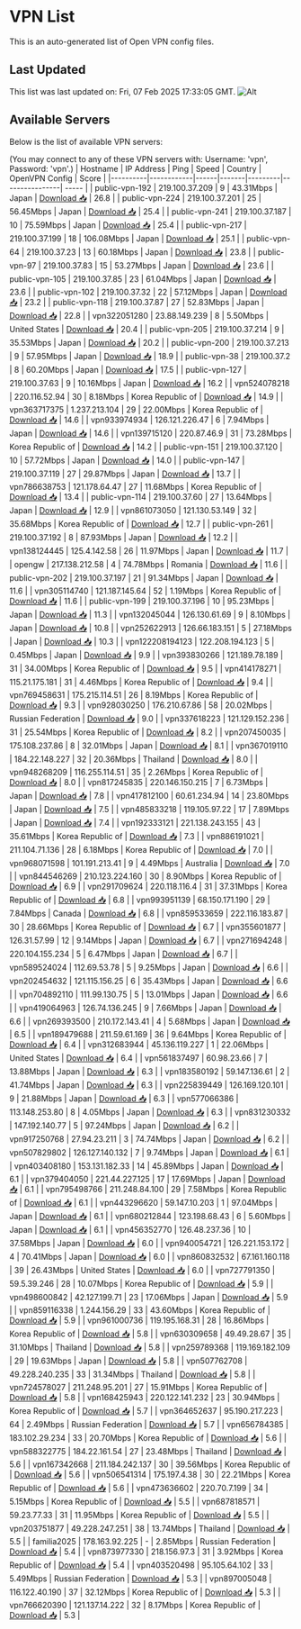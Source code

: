 # VPN List

This is an auto-generated list of Open VPN config files.

## Last Updated

This list was last updated on: Fri, 07 Feb 2025 17:33:05 GMT.
![Alt](https://repobeats.axiom.co/api/embed/186b98318ef1479477931607c1ad7d823f12451f.svg "Repobeats analytics image")

## Available Servers

Below is the list of available VPN servers:

(You may connect to any of these VPN servers with: Username: 'vpn', Password: 'vpn'.)
| Hostname | IP Address | Ping | Speed | Country | OpenVPN Config | Score |
|----------|------------|------|-------|---------|----------------| ----- |
| public-vpn-192 | 219.100.37.209 | 9 | 43.31Mbps | Japan | [Download 📥](./configs/server_0_JP.ovpn) | 26.8 |
| public-vpn-224 | 219.100.37.201 | 25 | 56.45Mbps | Japan | [Download 📥](./configs/server_1_JP.ovpn) | 25.4 |
| public-vpn-241 | 219.100.37.187 | 10 | 75.59Mbps | Japan | [Download 📥](./configs/server_2_JP.ovpn) | 25.4 |
| public-vpn-217 | 219.100.37.199 | 18 | 106.08Mbps | Japan | [Download 📥](./configs/server_3_JP.ovpn) | 25.1 |
| public-vpn-64 | 219.100.37.23 | 13 | 60.18Mbps | Japan | [Download 📥](./configs/server_4_JP.ovpn) | 23.8 |
| public-vpn-97 | 219.100.37.83 | 15 | 53.27Mbps | Japan | [Download 📥](./configs/server_5_JP.ovpn) | 23.6 |
| public-vpn-105 | 219.100.37.85 | 23 | 61.04Mbps | Japan | [Download 📥](./configs/server_6_JP.ovpn) | 23.6 |
| public-vpn-102 | 219.100.37.32 | 22 | 57.12Mbps | Japan | [Download 📥](./configs/server_7_JP.ovpn) | 23.2 |
| public-vpn-118 | 219.100.37.87 | 27 | 52.83Mbps | Japan | [Download 📥](./configs/server_8_JP.ovpn) | 22.8 |
| vpn322051280 | 23.88.149.239 | 8 | 5.50Mbps | United States | [Download 📥](./configs/server_9_US.ovpn) | 20.4 |
| public-vpn-205 | 219.100.37.214 | 9 | 35.53Mbps | Japan | [Download 📥](./configs/server_10_JP.ovpn) | 20.2 |
| public-vpn-200 | 219.100.37.213 | 9 | 57.95Mbps | Japan | [Download 📥](./configs/server_11_JP.ovpn) | 18.9 |
| public-vpn-38 | 219.100.37.2 | 8 | 60.20Mbps | Japan | [Download 📥](./configs/server_12_JP.ovpn) | 17.5 |
| public-vpn-127 | 219.100.37.63 | 9 | 10.16Mbps | Japan | [Download 📥](./configs/server_13_JP.ovpn) | 16.2 |
| vpn524078218 | 220.116.52.94 | 30 | 8.18Mbps | Korea Republic of | [Download 📥](./configs/server_14_KR.ovpn) | 14.9 |
| vpn363717375 | 1.237.213.104 | 29 | 22.00Mbps | Korea Republic of | [Download 📥](./configs/server_15_KR.ovpn) | 14.6 |
| vpn933974934 | 126.121.226.47 | 6 | 7.94Mbps | Japan | [Download 📥](./configs/server_16_JP.ovpn) | 14.6 |
| vpn139715120 | 220.87.46.9 | 31 | 73.28Mbps | Korea Republic of | [Download 📥](./configs/server_17_KR.ovpn) | 14.2 |
| public-vpn-151 | 219.100.37.120 | 10 | 57.72Mbps | Japan | [Download 📥](./configs/server_18_JP.ovpn) | 14.0 |
| public-vpn-147 | 219.100.37.119 | 27 | 29.87Mbps | Japan | [Download 📥](./configs/server_19_JP.ovpn) | 13.7 |
| vpn786638753 | 121.178.64.47 | 27 | 11.68Mbps | Korea Republic of | [Download 📥](./configs/server_20_KR.ovpn) | 13.4 |
| public-vpn-114 | 219.100.37.60 | 27 | 13.64Mbps | Japan | [Download 📥](./configs/server_21_JP.ovpn) | 12.9 |
| vpn861073050 | 121.130.53.149 | 32 | 35.68Mbps | Korea Republic of | [Download 📥](./configs/server_22_KR.ovpn) | 12.7 |
| public-vpn-261 | 219.100.37.192 | 8 | 87.93Mbps | Japan | [Download 📥](./configs/server_23_JP.ovpn) | 12.2 |
| vpn138124445 | 125.4.142.58 | 26 | 11.97Mbps | Japan | [Download 📥](./configs/server_24_JP.ovpn) | 11.7 |
| opengw | 217.138.212.58 | 4 | 74.78Mbps | Romania | [Download 📥](./configs/server_25_RO.ovpn) | 11.6 |
| public-vpn-202 | 219.100.37.197 | 21 | 91.34Mbps | Japan | [Download 📥](./configs/server_26_JP.ovpn) | 11.6 |
| vpn305114740 | 121.187.145.64 | 52 | 1.19Mbps | Korea Republic of | [Download 📥](./configs/server_27_KR.ovpn) | 11.6 |
| public-vpn-199 | 219.100.37.196 | 10 | 95.23Mbps | Japan | [Download 📥](./configs/server_28_JP.ovpn) | 11.3 |
| vpn132045044 | 126.130.61.69 | 9 | 8.10Mbps | Japan | [Download 📥](./configs/server_29_JP.ovpn) | 10.8 |
| vpn252622913 | 126.66.183.151 | 5 | 27.18Mbps | Japan | [Download 📥](./configs/server_30_JP.ovpn) | 10.3 |
| vpn122208194123 | 122.208.194.123 | 5 | 0.45Mbps | Japan | [Download 📥](./configs/server_31_JP.ovpn) | 9.9 |
| vpn393830266 | 121.189.78.189 | 31 | 34.00Mbps | Korea Republic of | [Download 📥](./configs/server_32_KR.ovpn) | 9.5 |
| vpn414178271 | 115.21.175.181 | 31 | 4.46Mbps | Korea Republic of | [Download 📥](./configs/server_33_KR.ovpn) | 9.4 |
| vpn769458631 | 175.215.114.51 | 26 | 8.19Mbps | Korea Republic of | [Download 📥](./configs/server_34_KR.ovpn) | 9.3 |
| vpn928030250 | 176.210.67.86 | 58 | 20.02Mbps | Russian Federation | [Download 📥](./configs/server_35_RU.ovpn) | 9.0 |
| vpn337618223 | 121.129.152.236 | 31 | 25.54Mbps | Korea Republic of | [Download 📥](./configs/server_36_KR.ovpn) | 8.2 |
| vpn207450035 | 175.108.237.86 | 8 | 32.01Mbps | Japan | [Download 📥](./configs/server_37_JP.ovpn) | 8.1 |
| vpn367019110 | 184.22.148.227 | 32 | 20.36Mbps | Thailand | [Download 📥](./configs/server_38_TH.ovpn) | 8.0 |
| vpn948268209 | 116.255.114.51 | 35 | 2.26Mbps | Korea Republic of | [Download 📥](./configs/server_39_KR.ovpn) | 8.0 |
| vpn817245835 | 220.146.150.215 | 7 | 6.73Mbps | Japan | [Download 📥](./configs/server_40_JP.ovpn) | 7.8 |
| vpn417812100 | 60.61.234.94 | 14 | 23.80Mbps | Japan | [Download 📥](./configs/server_41_JP.ovpn) | 7.5 |
| vpn485833218 | 119.105.97.22 | 17 | 7.89Mbps | Japan | [Download 📥](./configs/server_42_JP.ovpn) | 7.4 |
| vpn192333121 | 221.138.243.155 | 43 | 35.61Mbps | Korea Republic of | [Download 📥](./configs/server_43_KR.ovpn) | 7.3 |
| vpn886191021 | 211.104.71.136 | 28 | 6.18Mbps | Korea Republic of | [Download 📥](./configs/server_44_KR.ovpn) | 7.0 |
| vpn968071598 | 101.191.213.41 | 9 | 4.49Mbps | Australia | [Download 📥](./configs/server_45_AU.ovpn) | 7.0 |
| vpn844546269 | 210.123.224.160 | 30 | 8.90Mbps | Korea Republic of | [Download 📥](./configs/server_46_KR.ovpn) | 6.9 |
| vpn291709624 | 220.118.116.4 | 31 | 37.31Mbps | Korea Republic of | [Download 📥](./configs/server_47_KR.ovpn) | 6.8 |
| vpn993951139 | 68.150.171.190 | 29 | 7.84Mbps | Canada | [Download 📥](./configs/server_48_CA.ovpn) | 6.8 |
| vpn859533659 | 222.116.183.87 | 30 | 28.66Mbps | Korea Republic of | [Download 📥](./configs/server_49_KR.ovpn) | 6.7 |
| vpn355601877 | 126.31.57.99 | 12 | 9.14Mbps | Japan | [Download 📥](./configs/server_50_JP.ovpn) | 6.7 |
| vpn271694248 | 220.104.155.234 | 5 | 6.47Mbps | Japan | [Download 📥](./configs/server_51_JP.ovpn) | 6.7 |
| vpn589524024 | 112.69.53.78 | 5 | 9.25Mbps | Japan | [Download 📥](./configs/server_52_JP.ovpn) | 6.6 |
| vpn202454632 | 121.115.156.25 | 6 | 35.43Mbps | Japan | [Download 📥](./configs/server_53_JP.ovpn) | 6.6 |
| vpn704892110 | 111.99.130.75 | 5 | 13.01Mbps | Japan | [Download 📥](./configs/server_54_JP.ovpn) | 6.6 |
| vpn419064963 | 126.74.136.245 | 9 | 7.66Mbps | Japan | [Download 📥](./configs/server_55_JP.ovpn) | 6.6 |
| vpn269393500 | 210.172.143.41 | 4 | 5.68Mbps | Japan | [Download 📥](./configs/server_56_JP.ovpn) | 6.5 |
| vpn189479688 | 211.59.61.169 | 36 | 9.64Mbps | Korea Republic of | [Download 📥](./configs/server_57_KR.ovpn) | 6.4 |
| vpn312683944 | 45.136.119.227 | 1 | 22.06Mbps | United States | [Download 📥](./configs/server_58_US.ovpn) | 6.4 |
| vpn561837497 | 60.98.23.66 | 7 | 13.88Mbps | Japan | [Download 📥](./configs/server_59_JP.ovpn) | 6.3 |
| vpn183580192 | 59.147.136.61 | 2 | 41.74Mbps | Japan | [Download 📥](./configs/server_60_JP.ovpn) | 6.3 |
| vpn225839449 | 126.169.120.101 | 9 | 21.88Mbps | Japan | [Download 📥](./configs/server_61_JP.ovpn) | 6.3 |
| vpn577066386 | 113.148.253.80 | 8 | 4.05Mbps | Japan | [Download 📥](./configs/server_62_JP.ovpn) | 6.3 |
| vpn831230332 | 147.192.140.77 | 5 | 97.24Mbps | Japan | [Download 📥](./configs/server_63_JP.ovpn) | 6.2 |
| vpn917250768 | 27.94.23.211 | 3 | 74.74Mbps | Japan | [Download 📥](./configs/server_64_JP.ovpn) | 6.2 |
| vpn507829802 | 126.127.140.132 | 7 | 9.74Mbps | Japan | [Download 📥](./configs/server_65_JP.ovpn) | 6.1 |
| vpn403408180 | 153.131.182.33 | 14 | 45.89Mbps | Japan | [Download 📥](./configs/server_66_JP.ovpn) | 6.1 |
| vpn379404050 | 221.44.227.125 | 17 | 17.69Mbps | Japan | [Download 📥](./configs/server_67_JP.ovpn) | 6.1 |
| vpn795498766 | 211.248.84.100 | 29 | 7.58Mbps | Korea Republic of | [Download 📥](./configs/server_68_KR.ovpn) | 6.1 |
| vpn443296620 | 59.147.10.203 | 1 | 97.04Mbps | Japan | [Download 📥](./configs/server_69_JP.ovpn) | 6.1 |
| vpn680212844 | 123.198.68.43 | 6 | 5.60Mbps | Japan | [Download 📥](./configs/server_70_JP.ovpn) | 6.1 |
| vpn456352770 | 126.48.237.36 | 10 | 37.58Mbps | Japan | [Download 📥](./configs/server_71_JP.ovpn) | 6.0 |
| vpn940054721 | 126.221.153.172 | 4 | 70.41Mbps | Japan | [Download 📥](./configs/server_72_JP.ovpn) | 6.0 |
| vpn860832532 | 67.161.160.118 | 39 | 26.43Mbps | United States | [Download 📥](./configs/server_73_US.ovpn) | 6.0 |
| vpn727791350 | 59.5.39.246 | 28 | 10.07Mbps | Korea Republic of | [Download 📥](./configs/server_74_KR.ovpn) | 5.9 |
| vpn498600842 | 42.127.199.71 | 23 | 17.06Mbps | Japan | [Download 📥](./configs/server_75_JP.ovpn) | 5.9 |
| vpn859116338 | 1.244.156.29 | 33 | 43.60Mbps | Korea Republic of | [Download 📥](./configs/server_76_KR.ovpn) | 5.9 |
| vpn961000736 | 119.195.168.31 | 28 | 16.86Mbps | Korea Republic of | [Download 📥](./configs/server_77_KR.ovpn) | 5.8 |
| vpn630309658 | 49.49.28.67 | 35 | 31.10Mbps | Thailand | [Download 📥](./configs/server_78_TH.ovpn) | 5.8 |
| vpn259789368 | 119.169.182.109 | 29 | 19.63Mbps | Japan | [Download 📥](./configs/server_79_JP.ovpn) | 5.8 |
| vpn507762708 | 49.228.240.235 | 33 | 31.34Mbps | Thailand | [Download 📥](./configs/server_80_TH.ovpn) | 5.8 |
| vpn724578027 | 211.248.95.201 | 27 | 15.91Mbps | Korea Republic of | [Download 📥](./configs/server_81_KR.ovpn) | 5.8 |
| vpn168425943 | 220.122.141.232 | 23 | 30.94Mbps | Korea Republic of | [Download 📥](./configs/server_82_KR.ovpn) | 5.7 |
| vpn364652637 | 95.190.217.223 | 64 | 2.49Mbps | Russian Federation | [Download 📥](./configs/server_83_RU.ovpn) | 5.7 |
| vpn656784385 | 183.102.29.234 | 33 | 20.70Mbps | Korea Republic of | [Download 📥](./configs/server_84_KR.ovpn) | 5.6 |
| vpn588322775 | 184.22.161.54 | 27 | 23.48Mbps | Thailand | [Download 📥](./configs/server_85_TH.ovpn) | 5.6 |
| vpn167342668 | 211.184.242.137 | 30 | 39.56Mbps | Korea Republic of | [Download 📥](./configs/server_86_KR.ovpn) | 5.6 |
| vpn506541314 | 175.197.4.38 | 30 | 22.21Mbps | Korea Republic of | [Download 📥](./configs/server_87_KR.ovpn) | 5.6 |
| vpn473636602 | 220.70.7.199 | 34 | 5.15Mbps | Korea Republic of | [Download 📥](./configs/server_88_KR.ovpn) | 5.5 |
| vpn687818571 | 59.23.77.33 | 31 | 11.95Mbps | Korea Republic of | [Download 📥](./configs/server_89_KR.ovpn) | 5.5 |
| vpn203751877 | 49.228.247.251 | 38 | 13.74Mbps | Thailand | [Download 📥](./configs/server_90_TH.ovpn) | 5.5 |
| familia2025 | 178.163.92.225 | - | 2.85Mbps | Russian Federation | [Download 📥](./configs/server_91_RU.ovpn) | 5.4 |
| vpn873977330 | 218.156.97.3 | 31 | 3.92Mbps | Korea Republic of | [Download 📥](./configs/server_92_KR.ovpn) | 5.4 |
| vpn403520498 | 95.105.64.102 | 33 | 5.49Mbps | Russian Federation | [Download 📥](./configs/server_93_RU.ovpn) | 5.3 |
| vpn897005048 | 116.122.40.190 | 37 | 32.12Mbps | Korea Republic of | [Download 📥](./configs/server_94_KR.ovpn) | 5.3 |
| vpn766620390 | 121.137.14.222 | 32 | 8.17Mbps | Korea Republic of | [Download 📥](./configs/server_95_KR.ovpn) | 5.3 |
